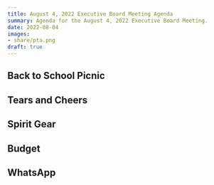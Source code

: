 ```yaml
---
title: August 4, 2022 Executive Board Meeting Agenda
summary: Agenda for the August 4, 2022 Executive Board Meeting.
date: 2022-08-04
images:
- share/pta.png
draft: true
---
```


## Back to School Picnic

## Tears and Cheers

## Spirit Gear

## Budget

## WhatsApp